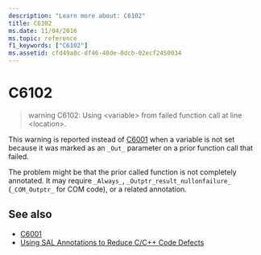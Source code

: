 ```yaml
---
description: "Learn more about: C6102"
title: C6102
ms.date: 11/04/2016
ms.topic: reference
f1_keywords: ["C6102"]
ms.assetid: cfd49a8c-df46-48de-8dcb-02ecf2450034
---
```

# C6102

> warning C6102: Using \<variable> from failed function call at line \<location>.

This warning is reported instead of [C6001](../code-quality/c6001.md) when a variable is not set because it was marked as an `_Out_` parameter on a prior function call that failed.

The problem might be that the prior called function is not completely annotated. It may require `_Always_`, `_Outptr_result_nullonfailure_` (`_COM_Outptr_` for COM code), or a related annotation.

## See also

- [C6001](../code-quality/c6001.md)
- [Using SAL Annotations to Reduce C/C++ Code Defects](../code-quality/using-sal-annotations-to-reduce-c-cpp-code-defects.md)
